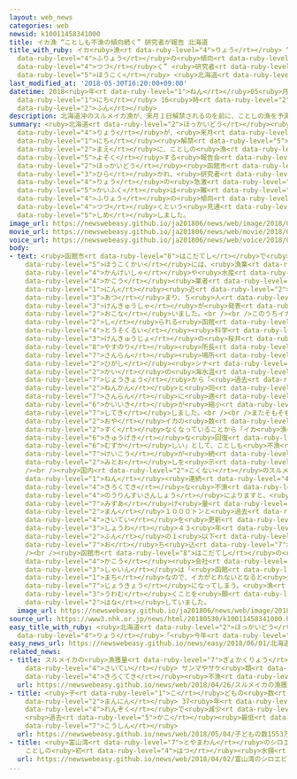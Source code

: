 ```yaml
---
layout: web_news
categories: web
newsid: k10011458341000
title: イカ漁 “ことしも不漁の傾向続く” 研究者が報告 北海道
title_with_ruby: イカ<ruby>漁<rt data-ruby-level="4">りょう</rt></ruby> “ことしも<ruby>不漁<rt
  data-ruby-level="4">ふりょう</rt></ruby>の<ruby>傾向<rt data-ruby-level="7">けいこう</rt></ruby><ruby>続<rt
  data-ruby-level="4">つづ</rt></ruby>く” <ruby>研究者<rt data-ruby-level="3">けんきゅうしゃ</rt></ruby>が<ruby>報告<rt
  data-ruby-level="5">ほうこく</rt></ruby> <ruby>北海道<rt data-ruby-level="2">ほっかいどう</rt></ruby>
last_modified_at: '2018-05-30T16:20:00+09:00'
datetime: 2018<ruby>年<rt data-ruby-level="1">ねん</rt></ruby>05<ruby>月<rt data-ruby-level="1">がつ</rt></ruby>30<ruby>日<rt
  data-ruby-level="1">にち</rt></ruby> 16<ruby>時<rt data-ruby-level="2">じ</rt></ruby>20<ruby>分<rt
  data-ruby-level="2">ふん</rt></ruby>
description: 北海道沖のスルメイカ漁が、来月１日解禁されるのを前に、ことしの漁を予測する報告会が北海道函館市で開かれ、研究者は「イカ漁の急激な回復は難しい」として、ことしも不漁の傾向が続くという見通しを示しました。
summary: <ruby>北海道<rt data-ruby-level="2">ほっかいどう</rt></ruby><ruby>沖<rt data-ruby-level="7">おき</rt></ruby>のスルメイカ<ruby>漁<rt
  data-ruby-level="4">りょう</rt></ruby>が、<ruby>来月<rt data-ruby-level="2">らいげつ</rt></ruby>１<ruby>日<rt
  data-ruby-level="1">にち</rt></ruby><ruby>解禁<rt data-ruby-level="5">かいきん</rt></ruby>されるのを<ruby>前<rt
  data-ruby-level="2">まえ</rt></ruby>に、ことしの<ruby>漁<rt data-ruby-level="4">りょう</rt></ruby>を<ruby>予測<rt
  data-ruby-level="5">よそく</rt></ruby>する<ruby>報告会<rt data-ruby-level="5">ほうこくかい</rt></ruby>が<ruby>北海道<rt
  data-ruby-level="2">ほっかいどう</rt></ruby><ruby>函館市<rt data-ruby-level="8">はこだてし</rt></ruby>で<ruby>開<rt
  data-ruby-level="3">ひら</rt></ruby>かれ、<ruby>研究者<rt data-ruby-level="3">けんきゅうしゃ</rt></ruby>は「イカ<ruby>漁<rt
  data-ruby-level="4">りょう</rt></ruby>の<ruby>急激<rt data-ruby-level="6">きゅうげき</rt></ruby>な<ruby>回復<rt
  data-ruby-level="5">かいふく</rt></ruby>は<ruby>難<rt data-ruby-level="6">むずか</rt></ruby>しい」として、ことしも<ruby>不漁<rt
  data-ruby-level="4">ふりょう</rt></ruby>の<ruby>傾向<rt data-ruby-level="7">けいこう</rt></ruby>が<ruby>続<rt
  data-ruby-level="4">つづ</rt></ruby>くという<ruby>見通<rt data-ruby-level="2">みとお</rt></ruby>しを<ruby>示<rt
  data-ruby-level="5">しめ</rt></ruby>しました。
image_url: https://newswebeasy.github.io/ja201806/news/web/image/2018/05/30/K10011458341_1805301635_1805301646_01_02.jpg
movie_url: https://newswebeasy.github.io/ja201806/news/web/movie/2018/05/30/k10011458341_201805301836_201805301837.mp4
voice_url: https://newswebeasy.github.io/ja201806/news/web/voice/2018/05/30/k10011458341_201805301836_201805301837.mp3
body:
- text: <ruby>函館市<rt data-ruby-level="8">はこだてし</rt></ruby>で<ruby>開<rt data-ruby-level="3">ひら</rt></ruby>かれた<ruby>報告会<rt
    data-ruby-level="5">ほうこくかい</rt></ruby>には、<ruby>漁業<rt data-ruby-level="4">ぎょぎょう</rt></ruby><ruby>関係者<rt
    data-ruby-level="4">かんけいしゃ</rt></ruby>や<ruby>水産<rt data-ruby-level="4">すいさん</rt></ruby><ruby>加工<rt
    data-ruby-level="4">かこう</rt></ruby><ruby>業者<rt data-ruby-level="3">ぎょうしゃ</rt></ruby>など３００<ruby>人<rt
    data-ruby-level="1">にん</rt></ruby><ruby>近<rt data-ruby-level="2">ちか</rt></ruby>くが<ruby>集<rt
    data-ruby-level="3">あつ</rt></ruby>まり、５<ruby>人<rt data-ruby-level="1">にん</rt></ruby>の<ruby>研究者<rt
    data-ruby-level="3">けんきゅうしゃ</rt></ruby>が<ruby>発表<rt data-ruby-level="3">はっぴょう</rt></ruby>を<ruby>行<rt
    data-ruby-level="2">おこな</rt></ruby>いました。<br /><br />このうちイカの<ruby>研究<rt data-ruby-level="3">けんきゅう</rt></ruby>で<ruby>知<rt
    data-ruby-level="2">し</rt></ruby>られる<ruby>函館<rt data-ruby-level="8">はこだて</rt></ruby><ruby>頭足類<rt
    data-ruby-level="4">とうそくるい</rt></ruby><ruby>科学<rt data-ruby-level="2">かがく</rt></ruby><ruby>研究所<rt
    data-ruby-level="3">けんきゅうじょ</rt></ruby>の<ruby>桜井<rt data-ruby-level="7">さくらい</rt></ruby><ruby>泰憲<rt
    data-ruby-level="8">やすのり</rt></ruby><ruby>所長<rt data-ruby-level="3">しょちょう</rt></ruby>は、イカの<ruby>産卵<rt
    data-ruby-level="7">さんらん</rt></ruby><ruby>場所<rt data-ruby-level="3">ばしょ</rt></ruby>である<ruby>東<rt
    data-ruby-level="2">ひがし</rt></ruby><ruby>シナ<rt data-ruby-level="2">しな</rt></ruby><ruby>海<rt
    data-ruby-level="2">かい</rt></ruby>の<ruby>海水温<rt data-ruby-level="3">かいすいおん</rt></ruby>の<ruby>状況<rt
    data-ruby-level="7">じょうきょう</rt></ruby>から「<ruby>過去<rt data-ruby-level="5">かこ</rt></ruby>２<ruby>年間<rt
    data-ruby-level="2">ねんかん</rt></ruby>と<ruby>同<rt data-ruby-level="2">おな</rt></ruby>じように、<ruby>産卵<rt
    data-ruby-level="7">さんらん</rt></ruby>に<ruby>適<rt data-ruby-level="5">てき</rt></ruby>した<ruby>海域<rt
    data-ruby-level="6">かいいき</rt></ruby>が<ruby>縮小<rt data-ruby-level="6">しゅくしょう</rt></ruby>している」と<ruby>指摘<rt
    data-ruby-level="7">してき</rt></ruby>しました。<br /><br />またそもそも<ruby>産卵<rt data-ruby-level="7">さんらん</rt></ruby>する<ruby>親<rt
    data-ruby-level="2">おや</rt></ruby>イカの<ruby>数<rt data-ruby-level="2">かず</rt></ruby>が<ruby>少<rt
    data-ruby-level="2">すく</rt></ruby>なくなっていることから「イカ<ruby>漁<rt data-ruby-level="4">りょう</rt></ruby>の<ruby>急激<rt
    data-ruby-level="6">きゅうげき</rt></ruby>な<ruby>回復<rt data-ruby-level="5">かいふく</rt></ruby>は<ruby>難<rt
    data-ruby-level="6">むずか</rt></ruby>しい」として、ことしも<ruby>不漁<rt data-ruby-level="4">ふりょう</rt></ruby>の<ruby>傾向<rt
    data-ruby-level="7">けいこう</rt></ruby>が<ruby>続<rt data-ruby-level="4">つづ</rt></ruby>くという<ruby>見通<rt
    data-ruby-level="2">みとお</rt></ruby>しを<ruby>示<rt data-ruby-level="5">しめ</rt></ruby>しました。<br
    /><br /><ruby>国内<rt data-ruby-level="2">こくない</rt></ruby>のスルメイカ<ruby>漁<rt data-ruby-level="4">りょう</rt></ruby>は、２<ruby>年<rt
    data-ruby-level="1">ねん</rt></ruby><ruby>連続<rt data-ruby-level="4">れんぞく</rt></ruby>で<ruby>記録的<rt
    data-ruby-level="4">きろくてき</rt></ruby>な<ruby>不漁<rt data-ruby-level="4">ふりょう</rt></ruby>となっていて、<ruby>農林水産省<rt
    data-ruby-level="4">のうりんすいさんしょう</rt></ruby>によりますと、<ruby>去年<rt data-ruby-level="3">きょねん</rt></ruby>の<ruby>水揚<rt
    data-ruby-level="7">みずあ</rt></ruby>げ<ruby>量<rt data-ruby-level="7">りょう</rt></ruby>は、６<ruby>万<rt
    data-ruby-level="2">まん</rt></ruby>１０００トンと<ruby>過去<rt data-ruby-level="5">かこ</rt></ruby><ruby>最低<rt
    data-ruby-level="4">さいてい</rt></ruby>を<ruby>更新<rt data-ruby-level="7">こうしん</rt></ruby>し、ピークだった<ruby>昭和<rt
    data-ruby-level="3">しょうわ</rt></ruby>４３<ruby>年<rt data-ruby-level="1">ねん</rt></ruby>の１０<ruby>分<rt
    data-ruby-level="2">ふん</rt></ruby>の１<ruby>以下<rt data-ruby-level="4">いか</rt></ruby>に<ruby>落<rt
    data-ruby-level="7">お</rt></ruby>ち<ruby>込<rt data-ruby-level="7">こ</rt></ruby>んでいます。<br
    /><br /><ruby>函館市<rt data-ruby-level="8">はこだてし</rt></ruby>の<ruby>水産<rt data-ruby-level="4">すいさん</rt></ruby><ruby>加工<rt
    data-ruby-level="4">かこう</rt></ruby><ruby>会社<rt data-ruby-level="2">がいしゃ</rt></ruby>の<ruby>社員<rt
    data-ruby-level="3">しゃいん</rt></ruby>は「<ruby>函館<rt data-ruby-level="8">はこだて</rt></ruby>は、イカの<ruby>町<rt
    data-ruby-level="1">まち</rt></ruby>なので、イカがとれないとなると<ruby>大変<rt data-ruby-level="4">たいへん</rt></ruby>な<ruby>状況<rt
    data-ruby-level="7">じょうきょう</rt></ruby>になってしまう。<ruby>漁<rt data-ruby-level="4">りょう</rt></ruby>が<ruby>上向<rt
    data-ruby-level="3">うわむ</rt></ruby>くことを<ruby>願<rt data-ruby-level="4">ねが</rt></ruby>うしかない」と<ruby>話<rt
    data-ruby-level="2">はな</rt></ruby>していました。
  image_url: https://newswebeasy.github.io/ja201806/news/web/image/2018/05/30/K10011458341_1805301635_1805301646_01_03.jpg
source_url: https://www3.nhk.or.jp/news/html/20180530/k10011458341000.html
easy_title_with_ruby: <ruby>北海道<rt data-ruby-level="2">ほっかいどう</rt></ruby>のスルメイカの<ruby>漁<rt
  data-ruby-level="4">りょう</rt></ruby>「<ruby>今年<rt data-ruby-level="8">ことし</rt></ruby>もあまりとれないだろう」
easy_news_url: https://newswebeasy.github.io/news/easy/2018/06/01/北海道のスルメイカの漁今年もあまりとれないだろう
related_news:
- title: スルメイカの<ruby>漁獲量<rt data-ruby-level="7">ぎょかくりょう</rt></ruby><ruby>過去<rt data-ruby-level="5">かこ</rt></ruby><ruby>最低<rt
    data-ruby-level="4">さいてい</rt></ruby> サンマやサケ<ruby>類<rt data-ruby-level="4">るい</rt></ruby>も<ruby>記録的<rt
    data-ruby-level="4">きろくてき</rt></ruby><ruby>不漁<rt data-ruby-level="4">ふりょう</rt></ruby>
  url: https://newswebeasy.github.io/news/web/2018/04/26/スルメイカの漁獲量過去最低-サンマやサケ類も記録的不漁
- title: <ruby>子<rt data-ruby-level="1">こ</rt></ruby>どもの<ruby>数<rt data-ruby-level="2">すう</rt></ruby>1553<ruby>万人<rt
    data-ruby-level="2">まんにん</rt></ruby> 37<ruby>年<rt data-ruby-level="1">ねん</rt></ruby><ruby>連続<rt
    data-ruby-level="4">れんぞく</rt></ruby>で<ruby>減少<rt data-ruby-level="5">げんしょう</rt></ruby>
    <ruby>過去<rt data-ruby-level="5">かこ</rt></ruby><ruby>最低<rt data-ruby-level="4">さいてい</rt></ruby>を<ruby>更新<rt
    data-ruby-level="7">こうしん</rt></ruby>
  url: https://newswebeasy.github.io/news/web/2018/05/04/子どもの数1553万人-37年連続で減少-過去最低を更新
- title: <ruby>富山湾<rt data-ruby-level="7">とやまわん</rt></ruby>のシロエビ<ruby>漁<rt data-ruby-level="4">りょう</rt></ruby>
    ことしの<ruby>初<rt data-ruby-level="4">はつ</rt></ruby><ruby>水揚<rt data-ruby-level="7">みずあ</rt></ruby>げ
  url: https://newswebeasy.github.io/news/web/2018/04/02/富山湾のシロエビ漁-ことしの初水揚げ
...
```

